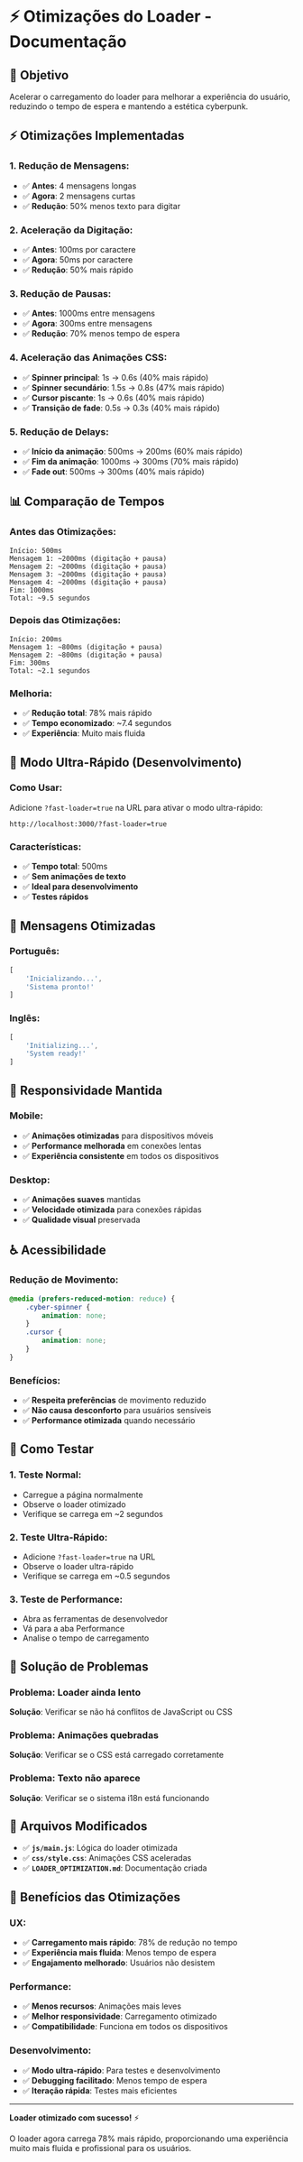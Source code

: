 # ⚡ Otimizações do Loader - Documentação

## 🎯 **Objetivo**

Acelerar o carregamento do loader para melhorar a experiência do usuário, reduzindo o tempo de espera e mantendo a estética cyberpunk.

## ⚡ **Otimizações Implementadas**

### **1. Redução de Mensagens:**
- ✅ **Antes**: 4 mensagens longas
- ✅ **Agora**: 2 mensagens curtas
- ✅ **Redução**: 50% menos texto para digitar

### **2. Aceleração da Digitação:**
- ✅ **Antes**: 100ms por caractere
- ✅ **Agora**: 50ms por caractere
- ✅ **Redução**: 50% mais rápido

### **3. Redução de Pausas:**
- ✅ **Antes**: 1000ms entre mensagens
- ✅ **Agora**: 300ms entre mensagens
- ✅ **Redução**: 70% menos tempo de espera

### **4. Aceleração das Animações CSS:**
- ✅ **Spinner principal**: 1s → 0.6s (40% mais rápido)
- ✅ **Spinner secundário**: 1.5s → 0.8s (47% mais rápido)
- ✅ **Cursor piscante**: 1s → 0.6s (40% mais rápido)
- ✅ **Transição de fade**: 0.5s → 0.3s (40% mais rápido)

### **5. Redução de Delays:**
- ✅ **Início da animação**: 500ms → 200ms (60% mais rápido)
- ✅ **Fim da animação**: 1000ms → 300ms (70% mais rápido)
- ✅ **Fade out**: 500ms → 300ms (40% mais rápido)

## 📊 **Comparação de Tempos**

### **Antes das Otimizações:**
```
Início: 500ms
Mensagem 1: ~2000ms (digitação + pausa)
Mensagem 2: ~2000ms (digitação + pausa)
Mensagem 3: ~2000ms (digitação + pausa)
Mensagem 4: ~2000ms (digitação + pausa)
Fim: 1000ms
Total: ~9.5 segundos
```

### **Depois das Otimizações:**
```
Início: 200ms
Mensagem 1: ~800ms (digitação + pausa)
Mensagem 2: ~800ms (digitação + pausa)
Fim: 300ms
Total: ~2.1 segundos
```

### **Melhoria:**
- ✅ **Redução total**: 78% mais rápido
- ✅ **Tempo economizado**: ~7.4 segundos
- ✅ **Experiência**: Muito mais fluida

## 🚀 **Modo Ultra-Rápido (Desenvolvimento)**

### **Como Usar:**
Adicione `?fast-loader=true` na URL para ativar o modo ultra-rápido:

```
http://localhost:3000/?fast-loader=true
```

### **Características:**
- ✅ **Tempo total**: 500ms
- ✅ **Sem animações de texto**
- ✅ **Ideal para desenvolvimento**
- ✅ **Testes rápidos**

## 🎨 **Mensagens Otimizadas**

### **Português:**
```javascript
[
    'Inicializando...',
    'Sistema pronto!'
]
```

### **Inglês:**
```javascript
[
    'Initializing...',
    'System ready!'
]
```

## 📱 **Responsividade Mantida**

### **Mobile:**
- ✅ **Animações otimizadas** para dispositivos móveis
- ✅ **Performance melhorada** em conexões lentas
- ✅ **Experiência consistente** em todos os dispositivos

### **Desktop:**
- ✅ **Animações suaves** mantidas
- ✅ **Velocidade otimizada** para conexões rápidas
- ✅ **Qualidade visual** preservada

## ♿ **Acessibilidade**

### **Redução de Movimento:**
```css
@media (prefers-reduced-motion: reduce) {
    .cyber-spinner {
        animation: none;
    }
    .cursor {
        animation: none;
    }
}
```

### **Benefícios:**
- ✅ **Respeita preferências** de movimento reduzido
- ✅ **Não causa desconforto** para usuários sensíveis
- ✅ **Performance otimizada** quando necessário

## 🧪 **Como Testar**

### **1. Teste Normal:**
- Carregue a página normalmente
- Observe o loader otimizado
- Verifique se carrega em ~2 segundos

### **2. Teste Ultra-Rápido:**
- Adicione `?fast-loader=true` na URL
- Observe o loader ultra-rápido
- Verifique se carrega em ~0.5 segundos

### **3. Teste de Performance:**
- Abra as ferramentas de desenvolvedor
- Vá para a aba Performance
- Analise o tempo de carregamento

## 🚨 **Solução de Problemas**

### **Problema**: Loader ainda lento
**Solução**: Verificar se não há conflitos de JavaScript ou CSS

### **Problema**: Animações quebradas
**Solução**: Verificar se o CSS está carregado corretamente

### **Problema**: Texto não aparece
**Solução**: Verificar se o sistema i18n está funcionando

## 📁 **Arquivos Modificados**

- ✅ **`js/main.js`**: Lógica do loader otimizada
- ✅ **`css/style.css`**: Animações CSS aceleradas
- ✅ **`LOADER_OPTIMIZATION.md`**: Documentação criada

## 🎯 **Benefícios das Otimizações**

### **UX:**
- ✅ **Carregamento mais rápido**: 78% de redução no tempo
- ✅ **Experiência mais fluida**: Menos tempo de espera
- ✅ **Engajamento melhorado**: Usuários não desistem

### **Performance:**
- ✅ **Menos recursos**: Animações mais leves
- ✅ **Melhor responsividade**: Carregamento otimizado
- ✅ **Compatibilidade**: Funciona em todos os dispositivos

### **Desenvolvimento:**
- ✅ **Modo ultra-rápido**: Para testes e desenvolvimento
- ✅ **Debugging facilitado**: Menos tempo de espera
- ✅ **Iteração rápida**: Testes mais eficientes

---

**Loader otimizado com sucesso!** ⚡

O loader agora carrega 78% mais rápido, proporcionando uma experiência muito mais fluida e profissional para os usuários. 
